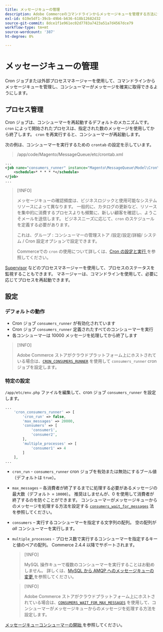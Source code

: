```yaml
---
title: メッセージキューの管理
description: Adobe Commerceのコマンドラインからメッセージキューを管理する方法について説明します。
exl-id: 619e5df1-39cb-49b6-b636-618b12682d32
source-git-commit: 8dce1f1e961ec02d7783a7423a51a7d4567dce79
workflow-type: tm+mt
source-wordcount: '387'
ht-degree: 0%

---
```


# メッセージキューの管理

Cron ジョブまたは外部プロセスマネージャーを使用して、コマンドラインからメッセージキューを管理し、コンシューマーがメッセージを確実に取得できるようにします。

## プロセス管理

Cron ジョブは、コンシューマーを再起動するデフォルトのメカニズムです。 `cron` によって開始されたプロセスは、指定された数のメッセージを使用してから終了します。 `cron` を再実行すると、コンシューマーが再起動します。

次の例は、コンシューマーを実行するための `crontab` の設定を示しています。

> /app/code/Magento/MessageQueue/etc/crontab.xml

```xml
...
<job name="consumers_runner" instance="Magento\MessageQueue\Model\Cron\ConsumersRunner" method="run">
    <schedule>* * * * *</schedule>
</job>
...
```

>[!INFO]
>
>メッセージキューの確認頻度は、ビジネスロジックと使用可能なシステムリソースによって異なります。 一般的に、カタログの更新など、リソースを集中的に消費するプロセスよりも頻繁に、新しい顧客を確認し、ようこそメールを送信します。 ビジネスニーズに応じて、`cron` のスケジュールを定義する必要があります。
>
>これは、グループ : コンシューマーの管理ストア /設定/設定/詳細/ システム / Cron 設定オプションで設定できます。
>
>Commerceでの `cron` の使用について詳しくは、[Cron の設定と実行 ](../cli/configure-cron-jobs.md) を参照してください。

[Supervisor](https://supervisord.readthedocs.io/en/latest/) などのプロセスマネージャーを使用して、プロセスのステータスを監視することもできます。 マネージャーは、コマンドラインを使用して、必要に応じてプロセスを再起動できます。

## 設定

### デフォルトの動作

- Cron ジョブ `consumers_runner` が有効化されています
- Cron ジョブ `consumers_runner` 定義されたすべてのコンシューマーを実行
- 各コンシューマーは 10000 メッセージを処理してから終了します

>[!INFO]
>
>Adobe Commerce ストアがクラウドプラットフォーム上にホストされている場合は、[`CRON_CONSUMERS_RUNNER`](https://experienceleague.adobe.com/docs/commerce-cloud-service/user-guide/configure/env/stage/variables-deploy.html#cron_consumers_runner) を使用して `consumers_runner` cron ジョブを設定します。

### 特定の設定

`/app/etc/env.php` ファイルを編集して、cron ジョブ `consumers_runner` を設定します。

```php
...
    'cron_consumers_runner' => [
        'cron_run' => false,
        'max_messages' => 20000,
        'consumers' => [
            'consumer1',
            'consumer2',
        ],
        'multiple_processes' => [
            'consumer1' => 4
        ]
    ],
...
```

- `cron_run` - `consumers_runner` cron ジョブを有効または無効にするブール値（デフォルトは `true`）。
- `max_messages` – 各消費者が終了するまでに処理する必要があるメッセージの最大数（デフォルト = `10000`）。 推奨はしませんが、0 を使用して消費者が終了するのを防ぐことができます。 コンシューマーがメッセージキューからのメッセージを処理する方法を設定する [`consumers_wait_for_messages`](../reference/config-reference-envphp.md#consumerswaitformessages) 法を参照してください。
- `consumers` – 実行するコンシューマーを指定する文字列の配列。 空の配列が *all* コンシューマーを実行します。
- `multiple_processes` - プロセス数で実行するコンシューマーを指定するキーと値のペアの配列。 Commerce 2.4.4 以降でサポートされます。

  >[!INFO]
  >
  >MySQL 操作キューで複数のコンシューマーを実行することはお勧めしません。 詳しくは、[MySQL から AMQP へのメッセージキューの変更 ](https://developer.adobe.com/commerce/php/development/components/message-queues/#change-message-queue-from-mysql-to-amqp) を参照してください。

  >[!INFO]
  >
  >Adobe Commerce ストアがクラウドプラットフォーム上にホストされている場合は、[`CONSUMERS_WAIT_FOR_MAX_MESSAGES`](https://experienceleague.adobe.com/docs/commerce-cloud-service/user-guide/configure/env/stage/variables-deploy.html#consumers_wait_for_max_messages) を使用して、コンシューマーがメッセージキューからのメッセージを処理する方法を設定します。

[ メッセージキューコンシューマーの開始 ](../cli/start-message-queues.md) を参照してください。
